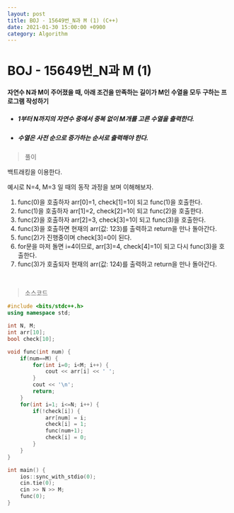 ```yaml
---
layout: post
title: BOJ - 15649번_N과 M (1) (C++)
date: 2021-01-30 15:00:00 +0900
category: Algorithm
---
```


# BOJ - 15649번_N과 M (1)

#### 자연수 N과 M이 주어졌을 때, 아래 조건을 만족하는 길이가 M인 수열을 모두 구하는 프로그램 작성하기

- ##### 1부터 N까지의 자연수 중에서 중복 없이 M개를 고른 수열을 출력한다.

- #####  수열은 사전 순으로 증가하는 순서로 출력해야 한다.

> 풀이

백트래킹을 이용한다. 

예시로 N=4, M=3 일 때의 동작 과정을 보며 이해해보자.

1. func(0)을 호출하자 arr[0]=1, check[1]=1이 되고 func(1)을 호출한다.
2. func(1)을 호출하자 arr[1]=2, check[2]=1이 되고 func(2)을 호출한다.
3. func(2)을 호출하자 arr[2]=3, check[3]=1이 되고 func(3)을 호출한다.
4. func(3)을 호출하면 현재의 arr(값: 123)를 출력하고 return을 만나 돌아간다.
5. func(2)가 진행중이며 check[3]=0이 된다.
6. for문을 마저 돌면 i=4이므로, arr[3]=4, check[4]=1이 되고 다시 func(3)을 호출한다.
7. func(3)가 호출되자 현재의 arr(값: 124)를 출력하고 return을 만나 돌아간다.

<br/>

> 소스코드

```c++
#include <bits/stdc++.h>
using namespace std;

int N, M;
int arr[10];
bool check[10];

void func(int num) {
	if(num==M) {
		for(int i=0; i<M; i++) {
			cout << arr[i] << ' ';
		}
		cout << '\n';
		return;
	}
	for(int i=1; i<=N; i++) {
		if(!check[i]) {
			arr[num] = i;
			check[i] = 1;
			func(num+1);
			check[i] = 0;
		}
	}
}

int main() {
	ios::sync_with_stdio(0);
	cin.tie(0);
	cin >> N >> M;
	func(0);
}
```

